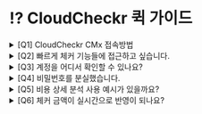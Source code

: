 # ⁉️ CloudCheckr 퀵 가이드

<details>

<summary>[Q1] CloudCheckr CMx 접속방법</summary>

클라우드체커 CMx에 접속하는 방법은 다음과 같습니다.

1. [https://app-au.cloudcheckr.com/](https://app-au.cloudcheckr.com/)로 이동합니다.
2. Au region를 확인 후 로그인합니다.
3.

    <figure><img src="../.gitbook/assets/au.png" alt=""><figcaption></figcaption></figure>

* CloudCheckr 계정은 스마일샤크와 AWS 파트너 계약시 설문조사를 통해 요청한 Email을 ID로 사용하며 계정 발급시 신청하신 CloudCheckr 계정 Email로 비밀번호 설정 안내가 발송 됩니다.

</details>

<details>

<summary>[Q2] 빠르게 체커 기능들에 접근하고 싶습니다.</summary>

왼쪽 탐색 창을 사용하지 않고도 체커에 있는 특정 기능들을 검색해서 찾을 수 있는 방법을 소개합니다.

1. **CloudCheckr** 접속화면 상단 돋보기 옆을 클릭합니다.
2. Search pages 안에 검색할 기능을 입력합니다.

*

    <div align="left"><figure><img src="../.gitbook/assets/image (89).png" alt=""><figcaption><p>빨간색 상자 안 돋보기 옆 클릭</p></figcaption></figure></div>

-

    <figure><img src="../.gitbook/assets/image (8).png" alt=""><figcaption><p>Search pages에서 원하는서비스 입력</p></figcaption></figure>

*

    <figure><img src="../.gitbook/assets/image (1).png" alt=""><figcaption><p>Cost 검색 예시</p></figcaption></figure>



</details>

<details>

<summary>[Q3] 계정을 어디서 확인할 수 있나요?</summary>

계정은 맨 오른쪽 상단에서 확인이 가능합니다.\
다음은 계정 확인하는 방법입니다.

1. 빨간색 상자 안 **Customers** 옵션을 클릭합니다.

*

    <div align="left"><figure><img src="../.gitbook/assets/image (69).png" alt=""><figcaption><p>맨 오른쪽 상단 customers 옵션 클릭</p></figcaption></figure></div>

-

    <figure><img src="../.gitbook/assets/image (20).png" alt=""><figcaption><p>Accounts &#x26; MAVs 항목 확인 가능</p></figcaption></figure>

**Customers** 옵션에서 확인할 수 있는 두가지 항목은 다음과 같습니다.

* **Accounts** → 사용하고 있는 단일 AWS 계정 관리
* **MAVs**→ 사용하고 있는 모든 AWS 계정 통합 관리

**MAVs** 옵션은 여러 계정을 사용하고 있을 때 한눈에 계정을 파악할 수 있는 유용한 옵션입니다. 하지만 단일 계정을 사용하는 경우에는 **Accounts** 에서 단일 계정을 파악할 수 있습니다.

</details>

<details>

<summary>[Q4] 비밀번호를 분실했습니다.</summary>

비밀번호 재설정 하는 방법은 다음과 같습니다.

*

    <figure><img src="../.gitbook/assets/image (93).png" alt=""><figcaption><p>체커 실행 후 로그인 화면에 접속</p></figcaption></figure>

1. **Forgot password**을 클릭합니다.
2. 계정 발급 시 신청한 **CloudCheckr** 계정 **Email**을 입력합니다.
3. 발급된 이메일 메일함에 아래와 같은 메일을 확인할 수 있습니다.
4. 받은 키를 복사해서 입력합니다.
5. 비밀번호를 재 설정 합니다.
6. 비밀번호 변경이 완료되면 **Password Set Successful&#x20;**<mark style="color:green;">**V**</mark>이 나옵니다.

추가적인 클라우드체커 문의사항은 [스마일샤크 테크서포트 센터](https://smilesharkhelp.zendesk.com/hc/ko)를 통해 문의해 주시기 바랍니다.

</details>

<details>

<summary>[Q5] 비용 상세 분석 사용 예시가 있을까요?</summary>

다음은 기간, 리전 및 서비스를 특정해서 선택하고 사용량을 AWS 비용 상세 분석을 통해 확인하는 방법입니다.\
**Cost → AWS Billing → Custom Reporting → Advanced Grouping**으로 접속합니다.

*

    <figure><img src="../.gitbook/assets/image (50).png" alt=""><figcaption><p>Advanced Grouping 접속 화면</p></figcaption></figure>



-

    <figure><img src="../.gitbook/assets/image (55).png" alt=""><figcaption><p>&#x3C;2023년 1월 18일 부터 2023년 2월 1일 서울 리전, EC2 선택 예시></p></figcaption></figure>
- **Group By**
  * **Region, Service, Description** 선택
- 날짜
  * **Start** → 시작 날짜
  * **End** → 마치는 날짜
- **Region**
  * 서울 리전 **Asia Pacific (Seoul)** 선택
  * 기본 선택 시 모든 리전 확인 가능
- **AWS Service**
  * **EC2** 선택
  * 기본 선택 시 모든 서비스 확인 가능
- **Filter**를 클릭합니다.

*

    <figure><img src="../.gitbook/assets/image (18).png" alt=""><figcaption><p>Filter 결과값 예시</p></figcaption></figure>



다음은 Tag를 활용하여 비용 상세 분석을 확인하는 방법입니다.

*

    <figure><img src="../.gitbook/assets/스크린샷 2024-01-18 102619.png" alt=""><figcaption><p>Tag를 Service로 태깅 및 Filter By Tags에서 특정 value를 선택한 예시</p></figcaption></figure>

    **Tag Key:**&#xB85C; 분류하기 위해서는 AWS에서 리소스에 태깅이 돼야 하며 태그가 체커 내에 적용되기까지 2\~3일까지 소요될 수 있습니다.

- **Group By**
  * **Tag Key: service** (AWS 내 태그 key 값이 service로 생성된 경우)
  * **Service** 선택 시 어떤 리소스 사용 중인지 확인 가능
- 날짜
  * **Start** → 시작 날짜
  * **End** → 마치는 날짜
-   **Filter By Tags**

    * 확인하려는 태그의 key와 value를 직접 선택

    **3 옵션 중 하나선택**

    * **Show costs that have ALL these tags** -> 이 태그가 모두 포함된 비용 표시 **(기본값)**
    * **Show costs that have ANY of these tags** -> 다음 태그 중 하나라도 포함된 비용 표시\
      &#xNAN;**(태그의 key와 value를 직접 선택 시 이 옵션 선택)**
    * **Exclude costs that have ANY of these tags** -> 다음 태그 중 하나라도 포함된 비용 제외
- **AWS Service**
  * 확인할 리소스만 선택 (예: EC2에 태깅한 경우 EC2만)
  * 기본 선택 시 모든 서비스 확인 가능
- **Filter**를 클릭합니다.
-

    <figure><img src="../.gitbook/assets/스크린샷 2024-01-18 105459.png" alt=""><figcaption><p>Filter 결과값 예시</p></figcaption></figure>

특정 태그를 검색하는 방법 이외의 나머지 옵션들은 기존 비용 상세 분석 사용방법과 동일합니다.

</details>

<details>

<summary>[Q6] 체커 금액이 실시간으로 반영이 되나요?</summary>



체커에서는 금액을 실시간으로 반영하지 않습니다.

체커에서 확인 가능한 금액은 확인하는 날로부터 2\~3일전 금액까지만 확인이 가능합니다.

AWS 및 클라우드체커에서는 타임존 기준을 UTC로 잡고 있지만, 한국은 UTC보다 +9시간 빠르고 AWS 사용금액은 실시간으로 반영되는 것이 아닌 AWS에서 자체적으로 집계하는 시간인 최소 8시간에서 하루정도 데이터가 쌓이는 시간 그리고 클라우드체커에서 AWS로부터 데이터를 가져와서 반영하는 시간 또한 따로 있기 때문에 2\~3일 전 금액까지 정확하게 확인이 가능합니다.

금액 뿐만 아니라, AWS에서 집계되는 모든 데이터는 체커에서 실시간으로 반영되는 것이 아닌 시간을 두고 적용됩니다.

</details>

